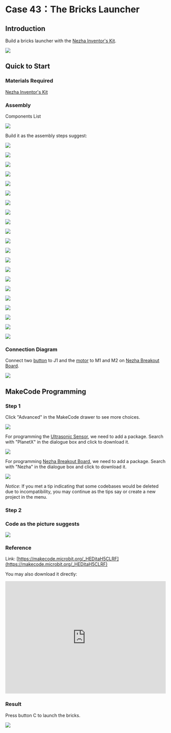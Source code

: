 # Case 43：The Bricks Launcher

## Introduction
Build a bricks launcher with the [Nezha Inventor's Kit](https://www.elecfreaks.com/nezha-inventor-s-kit-for-micro-bit-without-micro-bit-board.html). 

![](./images/43_1.png)

## Quick to Start


### Materials Required

[Nezha Inventor's Kit](https://www.elecfreaks.com/nezha-inventor-s-kit-for-micro-bit-without-micro-bit-board.html)

### Assembly

Components List

![](./images/neza-inventor-s-kit-case-43-02.png)

Build it as the assembly steps suggest: 

![](./images/neza-inventor-s-kit-step-43-01.png)

![](./images/neza-inventor-s-kit-step-43-02.png)

![](./images/neza-inventor-s-kit-step-43-03.png)

![](./images/neza-inventor-s-kit-step-43-04.png)

![](./images/neza-inventor-s-kit-step-43-05.png)

![](./images/neza-inventor-s-kit-step-43-06.png)

![](./images/neza-inventor-s-kit-step-43-07.png)

![](./images/neza-inventor-s-kit-step-43-08.png)

![](./images/neza-inventor-s-kit-step-43-09.png)

![](./images/neza-inventor-s-kit-step-43-10.png)

![](./images/neza-inventor-s-kit-step-43-11.png)

![](./images/neza-inventor-s-kit-step-43-12.png)

![](./images/neza-inventor-s-kit-step-43-13.png)

![](./images/neza-inventor-s-kit-step-43-14.png)

![](./images/neza-inventor-s-kit-step-43-15.png)

![](./images/neza-inventor-s-kit-step-43-16.png)

![](./images/neza-inventor-s-kit-step-43-17.png)

![](./images/neza-inventor-s-kit-step-43-18.png)

![](./images/neza-inventor-s-kit-step-43-19.png)

![](./images/neza-inventor-s-kit-step-43-20.png)

![](./images/neza-inventor-s-kit-step-43-21.png)

### Connection Diagram

Connect two [button](https://www.elecfreaks.com/planetx-button.html) to J1 and the [motor](https://www.elecfreaks.com/geekservo-motor-2kg-compatible-with-lego.html) to M1 and M2 on [Nezha Breakout Board](https://www.elecfreaks.com/nezha-breakout-board.html).

![](./images/neza-inventor-s-kit-case-43-03.png)

## MakeCode Programming

### Step 1

Click "Advanced" in the MakeCode drawer to see more choices.



![](./images/neza-inventor-s-kit-case-37-04.png)

For programming the [Ultrasonic Sensor](https://www.elecfreaks.com/planetx-ultrasonic.html), we need to add a package. Search with "PlanetX" in the dialogue box and click to download it. 

![](./images/neza-inventor-s-kit-case-37-05.png)

For programming [Nezha Breakout Board](https://www.elecfreaks.com/nezha-breakout-board.html), we need to add a package. Search with "Nezha" in the dialogue box and click to download it. 

![](./images/neza-inventor-s-kit-case-37-06.png)

*Notice*: If you met a tip indicating that some codebases would be deleted due to incompatibility, you may continue as the tips say or create a new project in the menu. 

### Step 2

### Code as the picture suggests

![](./images/neza-inventor-s-kit-case-43-07.png)

### Reference
Link: [https://makecode.microbit.org/_HEDitaH5CLRF](https://makecode.microbit.org/_HEDitaH5CLRF)

You may also download it directly: 

<div style="position:relative;height:0;padding-bottom:70%;overflow:hidden;"><iframe style="position:absolute;top:0;left:0;width:100%;height:100%;" src="https://makecode.microbit.org/#pub:_HEDitaH5CLRF" frameborder="0" sandbox="allow-popups allow-forms allow-scripts allow-same-origin"></iframe></div>  


### Result

Press button C to launch the bricks. 

![](./images/43_2.gif)
